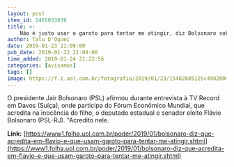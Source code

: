 ```yaml
---
layout: post
item_id: 2465033039
title: >-
    Não é justo usar o garoto para tentar me atingir, diz Bolsonaro sobre Flávio
author: Tatu D'Oquei
date: 2019-01-23 21:09:00
pub_date: 2019-01-23 21:09:00
time_added: 2019-01-24 21:22:56
categories: [avisamos]
tags: []
image: https://f.i.uol.com.br/fotografia/2019/01/23/15482885125c490200d31b2_1548288512_3x2_rt.jpg
---
```


O presidente Jair Bolsonaro (PSL) afirmou durante entrevista à TV Record em Davos (Suíça), onde participa do Fórum Econômico Mundial, que acredita na inocência do filho, o deputado estadual e senador eleito Flávio Bolsonaro (PSL-RJ). "Acredito nele.

**Link:** [https://www1.folha.uol.com.br/poder/2019/01/bolsonaro-diz-que-acredita-em-flavio-e-que-usam-garoto-para-tentar-me-atingir.shtml](https://www1.folha.uol.com.br/poder/2019/01/bolsonaro-diz-que-acredita-em-flavio-e-que-usam-garoto-para-tentar-me-atingir.shtml)

